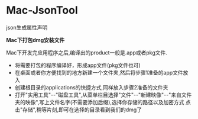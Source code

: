 # Mac-JsonTool
json生成属性声明

**Mac下打包dmg安装文件**

Mac下开发完应用程序之后,编译出的product一般是.app或者pkg文件.
- 将需要打包的程序编译好，形成app文件(pkg文件也可)
- 在桌面或者你方便找到的地方新建一个文件夹,然后将步骤1准备的app文件放入
- 创建根目录的applications的快捷方式,同样放入步骤2准备的文件夹
- 打开"实用工具"--"磁盘工具",从菜单栏目选择"文件"--"新建映像"--"来自文件夹的映像",写上文件名字(不需要添加后缀),选择你存储的路径以及加密方式
点击"存储",稍等片刻,即可在选择的目录看到我们的dmg了

